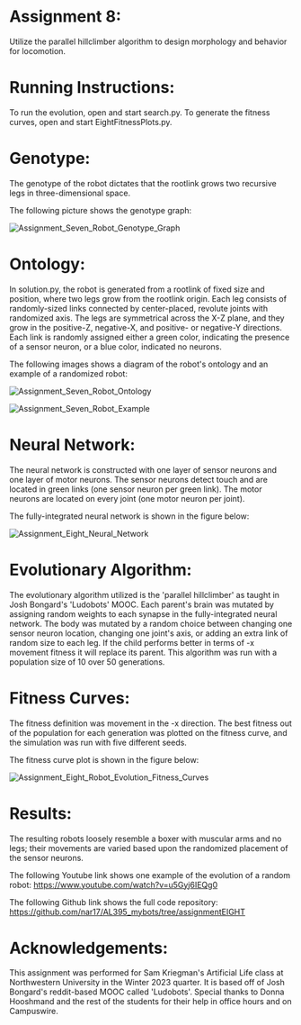 # Assignment 8:
Utilize the parallel hillclimber algorithm to design morphology and behavior for locomotion.


# 	Running Instructions:
To run the evolution, open and start search.py.
To generate the fitness curves, open and start EightFitnessPlots.py.


#	Genotype:
The genotype of the robot dictates that the rootlink grows two recursive legs in three-dimensional space. 

The following picture shows the genotype graph:

![Assignment_Seven_Robot_Genotype_Graph](https://user-images.githubusercontent.com/122194228/219932836-4f015801-6408-4898-9aba-c6cb0faf3902.JPG)


# 	Ontology:
In solution.py, the robot is generated from a rootlink of fixed size and position, where two legs grow from the rootlink origin. Each leg consists of randomly-sized links connected by center-placed, revolute joints with randomized axis. The legs are symmetrical across the X-Z plane, and they grow in the positive-Z, negative-X, and positive- or negative-Y directions. Each link is randomly assigned either a green color, indicating the presence of a sensor neuron, or a blue color, indicated no neurons. 

The following images shows a diagram of the robot's ontology and an example of a randomized robot:

![Assignment_Seven_Robot_Ontology](https://user-images.githubusercontent.com/122194228/219932846-be060de1-5ed7-4147-8ea5-e90f0a39a56c.JPG)

![Assignment_Seven_Robot_Example](https://user-images.githubusercontent.com/122194228/219933332-d1d2acd7-bc41-434b-92b1-8a95ca796876.JPG)


#	Neural Network:
The neural network is constructed with one layer of sensor neurons and one layer of motor neurons. The sensor neurons detect touch and are located in green links (one sensor neuron per green link). The motor neurons are located on every joint (one motor neuron per joint). 

The fully-integrated neural network is shown in the figure below: 

![Assignment_Eight_Neural_Network](https://user-images.githubusercontent.com/122194228/221723846-f64d6eda-c2ab-4d65-8238-eea1ad40fc5e.JPG)


#	Evolutionary Algorithm:
The evolutionary algorithm utilized is the 'parallel hillclimber' as taught in Josh Bongard's 'Ludobots' MOOC. Each parent's brain was mutated by assigning random weights to each synapse in the fully-integrated neural network. The body was mutated by a random choice between changing one sensor neuron location, changing one joint's axis, or adding an extra link of random size to each leg. If the child performs better in terms of -x movement fitness it will replace its parent. This algorithm was run with a population size of 10 over 50 generations. 


#	Fitness Curves:
The fitness definition was movement in the -x direction. The best fitness out of the population for each generation was plotted on the fitness curve, and the simulation was run with five different seeds.

The fitness curve plot is shown in the figure below: 

![Assignment_Eight_Robot_Evolution_Fitness_Curves](https://user-images.githubusercontent.com/122194228/221723812-ada48555-33b5-4785-a45c-00be3602b9bc.jpg)


# 	Results:
The resulting robots loosely resemble a boxer with muscular arms and no legs; their movements are varied based upon the randomized placement of the sensor neurons.

The following Youtube link shows one example of the evolution of a random robot: https://www.youtube.com/watch?v=u5Gyj6IEQg0

The following Github link shows the full code repository: https://github.com/nar17/AL395_mybots/tree/assignmentEIGHT


# 	Acknowledgements:
This assignment was performed for Sam Kriegman's Artificial Life class at Northwestern University in the Winter 2023 quarter. It is based off of Josh Bongard's reddit-based MOOC called 'Ludobots'. Special thanks to Donna Hooshmand and the rest of the students for their help in office hours and on Campuswire. 

